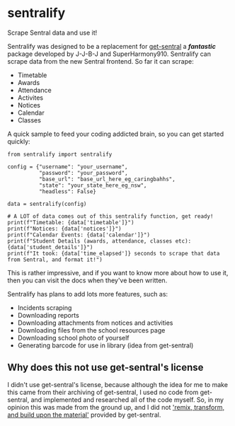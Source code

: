 # sentralify
Scrape Sentral data and use it!

Sentralify was designed to be a replacement for [get-sentral](https://github.com/J-J-B-J/get-sentral) a ***fantastic*** package developed by J-J-B-J and SuperHarmony910.
Sentralify can scrape data from the new Sentral frontend. So far it can scrape:
 - Timetable
 - Awards
 - Attendance
 - Activites
 - Notices
 - Calendar
 - Classes

A quick sample to feed your coding addicted brain, so you can get started quickly:

```
from sentralify import sentralify

config = {"username": "your_username",
          "password": "your_password",
          "base_url": "base_url_here_eg_caringbahhs",
          "state": "your_state_here_eg_nsw",
          "headless": False}

data = sentralify(config)

# A LOT of data comes out of this sentralify function, get ready!
print(f"Timetable: {data['timetable']}")
print(f"Notices: {data['notices']}")
print(f"Calendar Events: {data['calendar']}")
print(f"Student Details (awards, attendance, classes etc): {data['student_details']}")
print(f"It took: {data['time_elapsed']} seconds to scrape that data from Sentral, and format it!")
```

This is rather impressive, and if you want to know more about how to use it, then you can visit the docs when they've been written.

Sentralify has plans to add lots more features, such as:
 - Incidents scraping
 - Downloading reports
 - Downloading attachments from notices and activities
 - Downloading files from the school resources page
 - Downloading school photo of yourself
 - Generating barcode for use in library (idea from get-sentral)

## Why does this not use get-sentral's license
I didn't use get-sentral's license, because although the idea for me to make this came from their archiving of get-sentral, I used no code from get-sentral, and implemented and researched all of the code myself. So, in my opinion this was made from the ground up, and I did not ['remix, transform, and build upon the material'](https://creativecommons.org/licenses/by-nc-sa/4.0/) provided by get-sentral.
